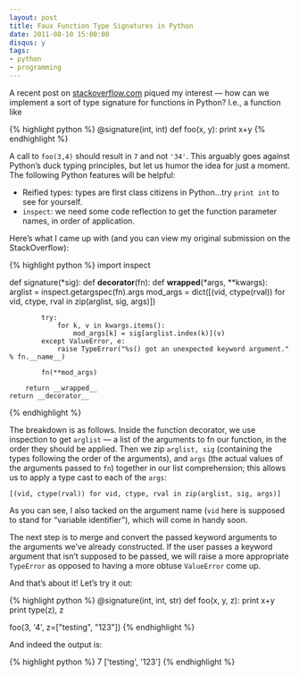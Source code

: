 ```yaml
---
layout: post
title: Faux Function Type Signatures in Python
date: 2011-08-10 15:00:00
disqus: y
tags:
- python
- programming
---
```


A recent post on [stackoverflow.com](http://stackoverflow.com/questions/7019283/automatically-type-cast-parameters-in-python) piqued my interest — how can we implement a sort of type signature for functions in Python? I.e., a function like

{% highlight python %}
@signature(int, int)
def foo(x, y):
    print x+y
{% endhighlight %}

A call to `foo(3,4)` should result in `7` and not `'34'`. This arguably goes against Python’s duck typing principles, but let us humor the idea for just a moment. The following Python features will be helpful:

* Reified types: types are first class citizens in Python…try `print int` to see for yourself.
* `inspect`: we need some code reflection to get the function parameter names, in order of application.

Here’s what I came up with (and you can view my original submission on the StackOverflow):

{% highlight python %}
import inspect
 
def signature(*sig):
    def __decorator__(fn):
        def __wrapped__(*args, **kwargs):
            arglist = inspect.getargspec(fn).args
            mod_args = dict([(vid, ctype(rval)) for vid, ctype, rval in zip(arglist, sig, args)])
 
            try:
                for k, v in kwargs.items():
                    mod_args[k] = sig[arglist.index(k)](v)
            except ValueError, e:
                raise TypeError("%s() got an unexpected keyword argument." % fn.__name__)
 
            fn(**mod_args)
 
        return __wrapped__
    return __decorator__
{% endhighlight %}

The breakdown is as follows. Inside the function decorator, we use inspection to get `arglist` — a list of the arguments to fn our function, in the order they should be applied. Then we zip `arglist, sig` (containing the types following the order of the arguments), and `args` (the actual values of the arguments passed to `fn`) together in our list comprehension; this allows us to apply a type cast to each of the `args`:

```
[(vid, ctype(rval)) for vid, ctype, rval in zip(arglist, sig, args)]
```

As you can see, I also tacked on the argument name (`vid` here is supposed to stand for “variable identifier”), which will come in handy soon.

The next step is to merge and convert the passed keyword arguments to the arguments we’ve already constructed. If the user passes a keyword argument that isn’t supposed to be passed, we will raise a more appropriate `TypeError` as opposed to having a more obtuse `ValueError` come up.

And that’s about it! Let’s try it out:

{% highlight python %}
@signature(int, int, str)
def foo(x, y, z):
    print x+y
    print type(z), z
 
foo(3, '4', z=["testing", "123"])
{% endhighlight %}

And indeed the output is:

{% highlight python %}
7
['testing', '123']
{% endhighlight %}